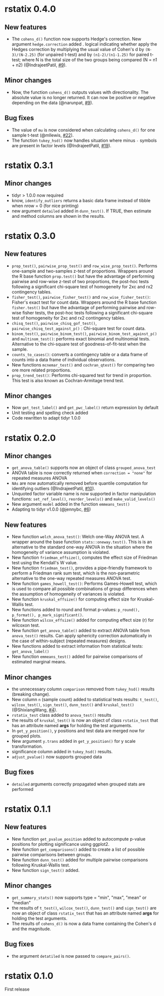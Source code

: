 # rstatix 0.4.0

## New features
   
- The `cohens_d()` function now supports Hedge's correction. New argument `hedge.correction` added . logical indicating whether apply the Hedges correction by multiplying the usual value of Cohen's d by `(N-3)/(N-2.25)` (for unpaired t-test) and by `(n1-2)/(n1-1.25)` for paired t-test; where N is the total size of the two groups being compared (N = n1 + n2) (@IndrajeetPatil, [#9](https://github.com/kassambara/rstatix/issues/9)).
  
## Minor changes
  
- Now, the function `cohens_d()` outputs values with directionality. The absolute value is no longer returned. It can now be positive or negative depending on the data (@narunpat, [#9](https://github.com/kassambara/rstatix/issues/13)).

## Bug fixes
  
- The value of `mu` is now considered when calculating `cohens_d()` for one sample t-test (@mllewis, [#22](https://github.com/kassambara/rstatix/issues/22)).
- The function `tukey_hsd()` now handles situation where minus `-` symbols are present in factor levels (@IndrajeetPatil, [#19](https://github.com/kassambara/rstatix/issues/19)).
  
# rstatix 0.3.1

## Minor changes

- tidyr > 1.0.0 now required
- know, `identify_outliers` returns a basic data frame instead of tibble when nrow = 0 (for nice printing)
- new argument `detailed` added in `dunn_test()`. If TRUE, then estimate and method columns are shown in the results.



# rstatix 0.3.0

## New features
   
- `prop_test()`, `pairwise_prop_test()` and `row_wise_prop_test()`. Performs one-sample and two-samples z-test of proportions. Wrappers around the R base function `prop.test()` but have the advantage of performing pairwise and row-wise z-test of two proportions, the post-hoc tests following a significant chi-square test of homogeneity for 2xc and rx2 contingency tables. 
- `fisher_test()`, `pairwise_fisher_test()` and `row_wise_fisher_test()`: Fisher's exact test for count data. Wrappers around the R base function `fisher.test()` but have the advantage of performing pairwise and row-wise fisher tests, the post-hoc tests following a significant chi-square test of homogeneity for 2xc and rx2 contingency tables. 
- `chisq_test()`, `pairwise_chisq_gof_test()`, `pairwise_chisq_test_against_p()` : Chi-square test for count data.
- `binom_test()`, `pairwise_binom_test()`, `pairwise_binom_test_against_p()` and `multinom_test()`: performs exact binomial and multinomial tests. Alternative to the chi-square test of goodness-of-fit-test when the sample.
- `counts_to_cases()`: converts a contingency table or a data frame of counts into a data frame of individual observations.
- New functions `mcnemar_test()` and `cochran_qtest()` for comparing two ore more related proportions.
- `prop_trend_test()`: Performs chi-squared test for trend in proportion. This test is also known as Cochran-Armitage trend test.


## Minor changes

- Now `get_test_label()` and `get_pwc_label()` return expression by default
- Unit testing and spelling check added
- Code rewritten to adapt tidyr 1.0.0


# rstatix 0.2.0

     
## Minor changes 
   
- `get_anova_table()` supports now an object of class `grouped_anova_test`
- ANOVA table is now correctly returned when `correction = "none"` for repeated measures ANOVA
- `NAs` are now automatically removed before quantile computation for identifying outliers (@IndrajeetPatil, [#10](https://github.com/kassambara/rstatix/issues/10)).
- Unquoted factor variable name is now supported in factor manipulation functions: `set_ref_level()`, `reorder_levels()` and `make_valid_levels()`
- New argument `model` added in the function `emmeans_test()`
- Adapting to tidyr v1.0.0 (@jennybc, [#6](https://github.com/kassambara/rstatix/issues/6))
   
  
## New features
  
- New function `welch_anova_test()`: Welch one-Way ANOVA test. A wrapper around the base function `stats::oneway.test()`. This is is an alternative to the standard one-way ANOVA in the situation where the homogeneity of variance assumption is violated.
- New function `friedman_effsize()`, computes the effect size of Friedman test using the Kendall's W value.
- New function `friedman_test()`, provides a pipe-friendly framework to perform a Friedman rank sum test, which is the non-parametric alternative to the one-way repeated measures ANOVA test.
- New function `games_howell_test()`: Performs Games-Howell test, which is used to compare all possible combinations of group differences when the assumption of homogeneity of variances is violated.
- New function `kruskal_effsize()` for computing effect size for Kruskal-Wallis test.
- New functions added to round and format p-values: `p_round(), p_format(), p_mark_significant()`.
- New function `wilcox_effsize()` added for computing effect size (r) for wilcoxon test.
- New function `get_anova_table()` added to extract ANOVA table from `anova_test()` results. Can apply sphericity correction automatically in the case of within-subject (repeated measures) designs.
- New functions added to extract information from statistical tests: `get_anova_label()`
- New function `emmeans_test()` added for pairwise comparisons of estimated marginal means.
   
   
## Minor changes
  
- the unnecessary column `comparison` removed from `tukey_hsd()` results (breaking change).
- New column `n` (sample count) added to statistical tests results: `t_test()`, `wilcox_test()`, `sign_test()`, `dunn_test()` and `kruskal_test()` (@ShixiangWang, [#4](https://github.com/kassambara/rstatix/issues/4)).
- `rstatix_test` class added to `anova_test()` results
- the results of `kruskal_test()` is now an object of class `rstatix_test` that has an attribute named **args** for holding the test arguments.
- In `get_y_position()`, y positions and test data are merged now for grouped plots.
- New argument `y.trans` added in `get_y_position()` for y scale transformation.
- significance column added in `tukey_hsd()` results.
- `adjust_pvalue()` now supports grouped data

## Bug fixes
  
- `detailed` arguments correctly propagated when grouped stats are performed

# rstatix 0.1.1
   
   
## New features
  
- New function `get_pvalue_position` added to autocompute p-value positions for plotting significance using ggplot2.
- New function `get_comparisons()` added to create a list of possible pairwise comparisons between groups.
- New function `dunn_test()` added for multiple pairwise comparisons following Kruskal-Wallis test.
- New function `sign_test()` added.

   
## Minor changes
   
- `get_summary_stats()` now supports type = "min", "max", "mean" or "median"
- the results of `t_test()`, `wilcox_test()`, `dunn_test()` and `sign_test()` are now an object of class `rstatix_test` that has an attribute named **args** for holding the test arguments.
- The results of `cohens_d()` is now a data frame containing the Cohen's d and the magnitude.

## Bug fixes
  
- the argument `detatiled` is now passed to `compare_pairs()`.

# rstatix 0.1.0

First release
